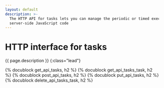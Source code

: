 ```yaml
---
layout: default
description: >-
  The HTTP API for tasks lets you can manage the periodic or timed execution of
  server-side JavaScript code
---
```

# HTTP interface for tasks

{{ page.description }}
{:class="lead"}

{% docublock get_api_tasks, h2 %}
{% docublock get_api_tasks_task, h2 %}
{% docublock post_api_tasks, h2 %}
{% docublock put_api_tasks, h2 %}
{% docublock delete_api_tasks_task, h2 %}
